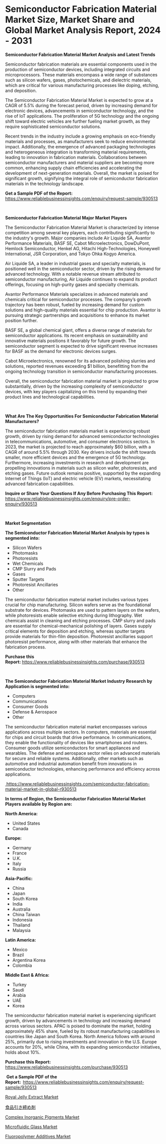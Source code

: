 <p><h1>Semiconductor Fabrication Material Market Size, Market Share and Global Market Analysis Report, 2024 - 2031</h1></p><p><strong>Semiconductor Fabrication Material Market Analysis and Latest Trends</strong></p>
<p><p>Semiconductor fabrication materials are essential components used in the production of semiconductor devices, including integrated circuits and microprocessors. These materials encompass a wide range of substances such as silicon wafers, gases, photochemicals, and dielectric materials, which are critical for various manufacturing processes like doping, etching, and deposition. </p><p>The Semiconductor Fabrication Material Market is expected to grow at a CAGR of 5.5% during the forecast period, driven by increasing demand for electronic devices, advancements in semiconductor technology, and the rise of IoT applications. The proliferation of 5G technology and the ongoing shift toward electric vehicles are further fueling market growth, as they require sophisticated semiconductor solutions.</p><p>Recent trends in the industry include a growing emphasis on eco-friendly materials and processes, as manufacturers seek to reduce environmental impact. Additionally, the emergence of advanced packaging technologies and heterogeneous integration is transforming material requirements, leading to innovation in fabrication materials. Collaborations between semiconductor manufacturers and material suppliers are becoming more common, enhancing supply chain efficiencies and accelerating the development of next-generation materials. Overall, the market is poised for significant growth, signifying the integral role of semiconductor fabrication materials in the technology landscape.</p></p>
<p><strong>Get a Sample PDF of the Report:&nbsp;</strong> <a href="https://www.reliablebusinessinsights.com/enquiry/request-sample/930513">https://www.reliablebusinessinsights.com/enquiry/request-sample/930513</a></p>
<p>&nbsp;</p>
<p><strong>Semiconductor Fabrication Material Major Market Players</strong></p>
<p><p>The Semiconductor Fabrication Material Market is characterized by intense competition among several key players, each contributing significantly to the industry's growth. Major companies include Air Liquide SA, Avantor Performance Materials, BASF SE, Cabot Microelectronics, DowDuPont, Hemlock Semiconductor, Henkel AG, Hitachi High-Technologies, Honeywell International, JSR Corporation, and Tokyo Ohka Kogyo America.</p><p>Air Liquide SA, a leader in industrial gases and specialty materials, is positioned well in the semiconductor sector, driven by the rising demand for advanced technology. With a notable revenue stream attributed to semiconductor manufacturing, Air Liquide continues to expand its product offerings, focusing on high-purity gases and specialty chemicals.</p><p>Avantor Performance Materials specializes in advanced materials and chemicals critical for semiconductor processes. The company’s growth trajectory has been robust, fueled by increasing demand for custom solutions and high-quality materials essential for chip production. Avantor is pursuing strategic partnerships and acquisitions to enhance its market position further.</p><p>BASF SE, a global chemical giant, offers a diverse range of materials for semiconductor applications. Its recent emphasis on sustainability and innovative materials positions it favorably for future growth. The semiconductor segment is expected to drive significant revenue increases for BASF as the demand for electronic devices surges.</p><p>Cabot Microelectronics, renowned for its advanced polishing slurries and solutions, reported revenues exceeding $1 billion, benefitting from the ongoing technology transition in semiconductor manufacturing processes. </p><p>Overall, the semiconductor fabrication material market is projected to grow substantially, driven by the increasing complexity of semiconductor devices, with key players capitalizing on this trend by expanding their product lines and technological capabilities.</p></p>
<p>&nbsp;</p>
<p><strong>What Are The Key Opportunities For Semiconductor Fabrication Material Manufacturers?</strong></p>
<p><p>The semiconductor fabrication materials market is experiencing robust growth, driven by rising demand for advanced semiconductor technologies in telecommunications, automotive, and consumer electronics sectors. In 2023, the market is projected to reach approximately $60 billion, with a CAGR of around 5.5% through 2030. Key drivers include the shift towards smaller, more efficient devices and the emergence of 5G technology. Furthermore, increasing investments in research and development are propelling innovations in materials such as silicon wafer, photoresists, and etching gases. Future outlook remains positive, supported by the expanding Internet of Things (IoT) and electric vehicle (EV) markets, necessitating advanced fabrication capabilities.</p></p>
<p><strong>Inquire or Share Your Questions If Any Before Purchasing This Report:</strong> <a href="https://www.reliablebusinessinsights.com/enquiry/pre-order-enquiry/930513">https://www.reliablebusinessinsights.com/enquiry/pre-order-enquiry/930513</a></p>
<p>&nbsp;</p>
<p><strong>Market Segmentation</strong></p>
<p><strong>The Semiconductor Fabrication Material Market Analysis by types is segmented into:</strong></p>
<p><ul><li>Silicon Wafers</li><li>Photomasks</li><li>Photoresists</li><li>Wet Chemicals</li><li>CMP Slurry and Pads</li><li>Gases</li><li>Sputter Targets</li><li>Photoresist Ancillaries</li><li>Other</li></ul></p>
<p><p>The semiconductor fabrication material market includes various types crucial for chip manufacturing. Silicon wafers serve as the foundational substrate for devices. Photomasks are used to pattern layers on the wafers, while photoresists enable selective etching during lithography. Wet chemicals assist in cleaning and etching processes. CMP slurry and pads are essential for chemical-mechanical polishing of layers. Gases supply critical elements for deposition and etching, whereas sputter targets provide materials for thin-film deposition. Photoresist ancillaries support photoresist performance, along with other materials that enhance the fabrication process.</p></p>
<p><strong>Purchase this Report:&nbsp;</strong><a href="https://www.reliablebusinessinsights.com/purchase/930513">https://www.reliablebusinessinsights.com/purchase/930513</a></p>
<p>&nbsp;</p>
<p><strong>The Semiconductor Fabrication Material Market Industry Research by Application is segmented into:</strong></p>
<p><ul><li>Computers</li><li>Communications</li><li>Consumer Goods</li><li>Defense & Aerospace</li><li>Other</li></ul></p>
<p><p>The semiconductor fabrication material market encompasses various applications across multiple sectors. In computers, materials are essential for chips and circuit boards that drive performance. In communications, they enable the functionality of devices like smartphones and routers. Consumer goods utilize semiconductors for smart appliances and wearables. The defense and aerospace sector relies on advanced materials for secure and reliable systems. Additionally, other markets such as automotive and industrial automation benefit from innovations in semiconductor technologies, enhancing performance and efficiency across applications.</p></p>
<p><a href="https://www.reliablebusinessinsights.com/semiconductor-fabrication-material-market-in-global-r930513">&nbsp;https://www.reliablebusinessinsights.com/semiconductor-fabrication-material-market-in-global-r930513</a></p>
<p><strong>In terms of Region, the Semiconductor Fabrication Material Market Players available by Region are:</strong></p>
<p>
    <p> <strong> North America: </strong>
        <ul>
            <li>United States</li>
            <li>Canada</li>
        </ul>
        </p> 
    <p> <strong> Europe: </strong>
        <ul>
            <li>Germany</li>
            <li>France</li>
            <li>U.K.</li>
            <li>Italy</li>
            <li>Russia</li>
        </ul>
        </p> 
    <p> <strong> Asia-Pacific: </strong>
        <ul>
            <li>China</li>
            <li>Japan</li>
            <li>South Korea</li>
            <li>India</li>
            <li>Australia</li>
            <li>China Taiwan</li>
            <li>Indonesia</li>
            <li>Thailand</li>
            <li>Malaysia</li>
        </ul>
        </p> 
    <p> <strong> Latin America: </strong>
        <ul>
            <li>Mexico</li>
            <li>Brazil</li>
            <li>Argentina Korea</li>
            <li>Colombia</li>
        </ul>
        </p> 
    <p> <strong> Middle East & Africa: </strong>
        <ul>
            <li>Turkey</li>
            <li>Saudi</li>
            <li>Arabia</li>
            <li>UAE</li>
            <li>Korea</li>
        </ul>
    </p>
    </p>
<p><p>The semiconductor fabrication material market is experiencing significant growth, driven by advancements in technology and increasing demand across various sectors. APAC is poised to dominate the market, holding approximately 45% share, fueled by its robust manufacturing capabilities in countries like Japan and South Korea. North America follows with around 25%, primarily due to rising investments and innovation in the U.S. Europe accounts for 20%, while China, with its expanding semiconductor initiatives, holds about 10%.</p></p>
<p><strong>Purchase this Report: </strong><a href="https://www.reliablebusinessinsights.com/purchase/930513">https://www.reliablebusinessinsights.com/purchase/930513</a></p>
<p>&nbsp;<strong>Get a Sample PDF of the Report:&nbsp;&nbsp;</strong><a href="https://www.reliablebusinessinsights.com/enquiry/request-sample/930513">https://www.reliablebusinessinsights.com/enquiry/request-sample/930513</a></p>
<p><strong></strong></p>
<p><p><a href="https://www.linkedin.com/pulse/global-royal-jelly-extract-market-trends-analysis-future-vmupe?trackingId=czwogf3uSn%2Bfl%2B5pEq8WHA%3D%3D">Royal Jelly Extract Market</a></p><p><a href="https://medium.com/@adfwe254/food-firming-agents-market-%E3%81%AF-%E3%82%B3%E3%82%B9%E3%83%88%E7%AE%A1%E7%90%86%E3%81%A8%E5%8A%B9%E7%8E%87%E5%90%91%E4%B8%8A%E3%82%92%E5%84%AA%E5%85%88%E3%81%97%E3%81%BE%E3%81%99-%E3%81%95%E3%82%89%E3%81%AB-%E5%A0%B1%E5%91%8A%E6%9B%B8%E3%81%AF%E5%B8%82%E5%A0%B4%E3%81%AE%E9%9C%80%E8%A6%81%E9%9D%A2%E3%81%A8%E4%BE%9B%E7%B5%A6%E9%9D%A2%E3%81%AE%E4%B8%A1%E6%96%B9%E3%82%92%E3%82%AB%E3%83%90%E3%83%BC%E3%81%97%E3%81%A6%E3%81%84%E3%81%BE%E3%81%99-food-firming-agents-82da8cab3d52">食品引き締め剤</a></p><p><a href="https://issuu.com/reportprime-2/docs/complex-inorganic-pigments-market-s_f85c3a9a925a2f">Complex Inorganic Pigments Market</a></p><p><a href="https://medium.com/@alan.ball8990/the-microfluidic-glass-market-industry-provides-a-comprehensive-and-current-analysis-of-the-664aed3211ae">Microfluidic Glass Market</a></p><p><a href="https://issuu.com/reportprime-2/docs/fluoropolymer-additives-market-size_f13072af79fef9">Fluoropolymer Additives Market</a></p></p>